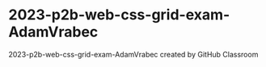 # 2023-p2b-web-css-grid-exam-AdamVrabec
2023-p2b-web-css-grid-exam-AdamVrabec created by GitHub Classroom
